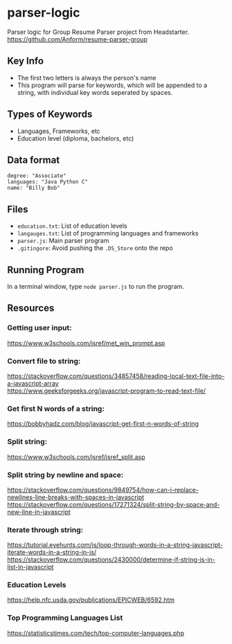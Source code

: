 # parser-logic

Parser logic for Group Resume Parser project from Headstarter. https://github.com/Anform/resume-parser-group

## Key Info
- The first two letters is always the person's name
- This program will parse for keywords, which will be appended to a string, with individual key words seperated by spaces.

## Types of Keywords
- Languages, Frameworks, etc
- Education level (diploma, bachelors, etc)

## Data format
```
degree: "Associate"
languages: "Java Python C"
name: "Billy Bob"
```

## Files
- `education.txt`: List of education levels
- `langauges.txt`: List of programming languages and frameworks
- `parser.js`: Main parser program
- `.gitingore`: Avoid pushing the `.DS_Store` onto the repo

## Running Program
In a terminal window, type `node parser.js` to run the program.

## Resources
### Getting user input:
https://www.w3schools.com/jsref/met_win_prompt.asp

### Convert file to string:
https://stackoverflow.com/questions/34857458/reading-local-text-file-into-a-javascript-array <br>
https://www.geeksforgeeks.org/javascript-program-to-read-text-file/ <br>

### Get first N words of a string:
https://bobbyhadz.com/blog/javascript-get-first-n-words-of-string

### Split string:
https://www.w3schools.com/jsref/jsref_split.asp
### Split string by newline and space:
https://stackoverflow.com/questions/9849754/how-can-i-replace-newlines-line-breaks-with-spaces-in-javascript <br>
https://stackoverflow.com/questions/17271324/split-string-by-space-and-new-line-in-javascript <br>

### Iterate through string:
https://tutorial.eyehunts.com/js/loop-through-words-in-a-string-javascript-iterate-words-in-a-string-in-js/ <br>
https://stackoverflow.com/questions/2430000/determine-if-string-is-in-list-in-javascript <br>


### Education Levels
https://help.nfc.usda.gov/publications/EPICWEB/6592.htm

### Top Programming Languages List
https://statisticstimes.com/tech/top-computer-languages.php

